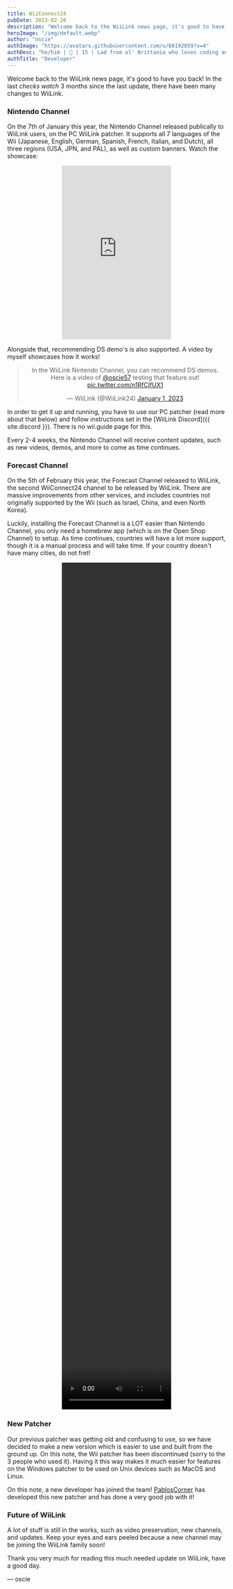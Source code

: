 ```yaml
---
title: WiiConnect24
pubDate: 2023-02-26
description: "Welcome back to the WiiLink news page, it's good to have you back! In the last *checks watch* 3 months since the last update, there have been many changes to WiiLink."
heroImage: "/img/default.webp"
author: "oscie"
authImage: "https://avatars.githubusercontent.com/u/66192059?v=4"
authDesc: "he/him | 🏴󠁧󠁢󠁥󠁮󠁧󠁿 | 15 | Lad from ol' Brittania who loves coding and everything Splatoon related. May or may not own one too many squid plushies..."
authTitle: "Developer"
---
```


Welcome back to the WiiLink news page, it's good to have you back! In the last *checks watch* 3 months since the last update, there have been many changes to WiiLink.

### Nintendo Channel

On the 7th of January this year, the Nintendo Channel released publically to WiiLink users, on the PC WiiLink patcher. It supports all 7 languages of the Wii (Japanese, English, German, Spanish, French, Italian, and Dutch), all three regions (USA, JPN, and PAL), as well as custom banners. Watch the showcase:

<center><iframe width="50%" height="400" src="https://www.youtube.com/embed/exDBfMbewYI" title="YouTube video player" frameborder="0" allow="accelerometer; autoplay; clipboard-write; encrypted-media; gyroscope; picture-in-picture; web-share" allowfullscreen></iframe></center>

Alongside that, recommending DS demo's is also supported. A video by myself showcases how it works!

<center><blockquote class="twitter-tweet"><p lang="en" dir="ltr">In the WiiLink Nintendo Channel, you can recommend DS demos. Here is a video of <a href="https://twitter.com/oscie57?ref_src=twsrc%5Etfw">@oscie57</a> testing that feature out! <a href="https://t.co/n1RfCjfUX1">pic.twitter.com/n1RfCjfUX1</a></p>&mdash; WiiLink (@WiiLink24) <a href="https://twitter.com/WiiLink24/status/1609615718533799937?ref_src=twsrc%5Etfw">January 1, 2023</a></blockquote> <script async src="https://platform.twitter.com/widgets.js" charset="utf-8"></script></center>

In order to get it up and running, you have to use our PC patcher (read more about that below) and follow instructions set in the [WiiLink Discord]({{ site.discord }}). There is no wii.guide page for this.

Every 2-4 weeks, the Nintendo Channel will receive content updates, such as new videos, demos, and more to come as time continues.

### Forecast Channel

On the 5th of February this year, the Forecast Channel released to WiiLink, the second WiiConnect24 channel to be released by WiiLink. There are massive improvements from other services, and includes countries not originally supported by the Wii (such as Israel, China, and even North Korea).

Luckily, installing the Forecast Channel is a LOT easier than Nintendo Channel, you only need a homebrew app (which is on the Open Shop Channel) to setup. As time continues, countries will have a lot more support, though it is a manual process and will take time. If your country doesn't have many cities, do not fret!

<center><video width="50%" height="50%" controls><source src="https://cdn.discordapp.com/attachments/750582939443527730/1073368111694233630/Forecast_Channel_-_New_Locations.mp4"></video></center>

### New Patcher

Our previous patcher was getting old and confusing to use, so we have decided to make a new version which is easier to use and built from the ground up. On this note, the Wii patcher has been discontinued (sorry to the 3 people who used it). Having it this way makes it much easier for features on the Windows patcher to be used on Unix devices such as MacOS and Linux.

On this note, a new developer has joined the team! [PablosCorner](https://github.com/PablosCorner) has developed this new patcher and has done a very good job with it!

### Future of WiiLink

A lot of stuff is still in the works, such as video preservation, new channels, and updates. Keep your eyes and ears peeled because a new channel may be joining the WiiLink family soon!

Thank you very much for reading this much needed update on WiiLink, have a good day.

&mdash; oscie
